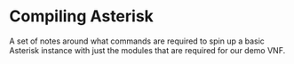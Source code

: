# Compiling Asterisk

A set of notes around what commands are required to spin up a basic Asterisk
instance with just the modules that are required for our demo VNF.

```

```
